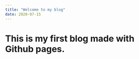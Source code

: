 ```yaml
---
title: "Welcome to my blog"
date: 2020-07-15
---
```


# This is my first blog made with Github pages.

